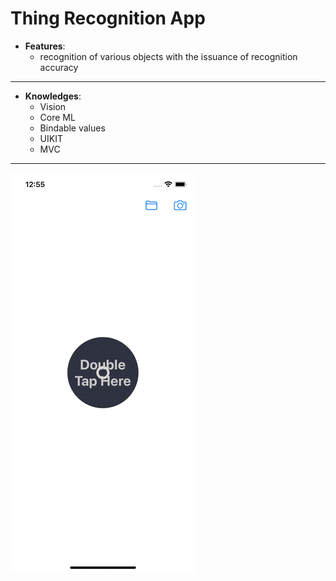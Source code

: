 

# Thing Recognition App

* **Features**:
  * recognition of various objects with the issuance of recognition accuracy
___

* **Knowledges**:
  * Vision
  * Core ML
  * Bindable values 
  * UIKIT
  * MVC
___


![rfhnbyrf](mlIphone.gif)
